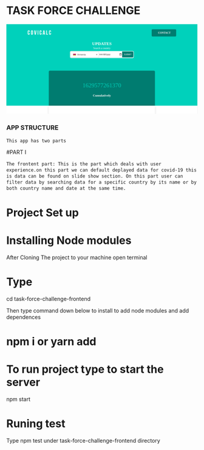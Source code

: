 # TASK FORCE CHALLENGE
![COVICALIC](https://github.com/Jeanndo/Taskforce-Challenge/blob/main/src/Assets/COVCALIC.png)



### APP STRUCTURE
```
This app has two parts
```
#PART I
```
The frontent part: This is the part which deals with user experience.on this part we can default deplayed data for covid-19 this is data can be found on slide show section. On this part user can filter data by searching data for a specific country by its name or by both country name and date at the same time.
```















# Project Set up
# Installing Node modules 

After Cloning The project to your machine open terminal

# Type 
cd task-force-challenge-frontend 

Then type command down below to install to add node modules and add dependences

# npm i or yarn add 

# To run project type to start the server
   npm start

# Runing test
Type npm test under task-force-challenge-frontend directory
